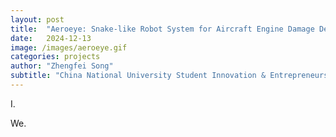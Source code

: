 ```yaml
---
layout: post
title:  "Aeroeye: Snake-like Robot System for Aircraft Engine Damage Detection"
date:   2024-12-13
image: /images/aeroeye.gif
categories: projects
author: "Zhengfei Song"
subtitle: "China National University Student Innovation & Entrepreneurship Development Project"
---
```

I. 

We.
